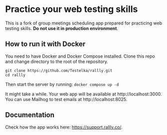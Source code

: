 # Practice your web testing skills

This is a fork of group meetings scheduling app prepared for practicing web testing skills. __Do not use it in production environment__. 

## How to run it with Docker
You need to have Docker and Docker Compose installed. 
Clone this repo and change directory to the root of the repository.
```
git clone https://github.com/Testelka/rallly.git
cd rallly
```

Then start the server by running:
`docker compose up -d`

It might take a while. Your web app will be available at http://localhost:3000. You can use Mailhog to test emails at http://localhost:8025.

## Documentation

Check how the app works here: https://support.rallly.co/.
